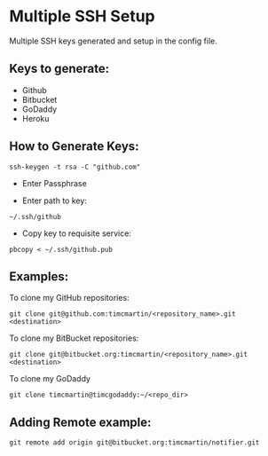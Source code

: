  Multiple SSH Setup
==================

Multiple SSH keys generated and setup in the config file.

## Keys to generate:

* Github
* Bitbucket
* GoDaddy
* Heroku

## How to Generate Keys:

`ssh-keygen -t rsa -C "github.com"`

* Enter Passphrase

* Enter path to key:

`~/.ssh/github`

* Copy key to requisite service:

`pbcopy < ~/.ssh/github.pub`

## Examples:

To clone my GitHub repositories:

`git clone git@github.com:timcmartin/<repository_name>.git <destination>`

To clone my BitBucket repositories:

`git clone git@bitbucket.org:timcmartin/<repository_name>.git <destination>`

To clone my GoDaddy

`git clone timcmartin@timcgodaddy:~/<repo_dir>`

## Adding Remote example:

`git remote add origin git@bitbucket.org:timcmartin/notifier.git`
